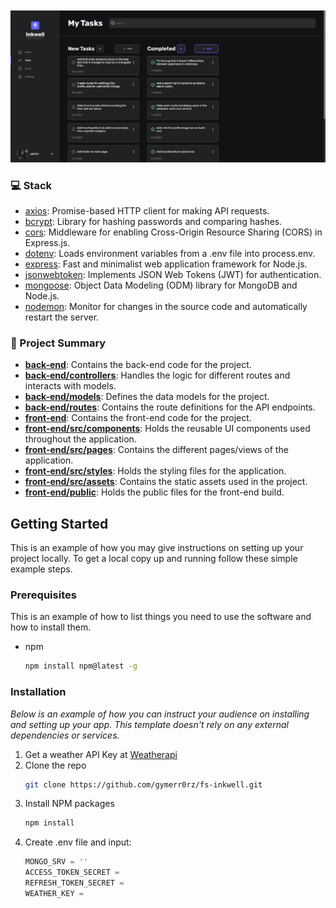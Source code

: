 <!-- PROJECT LOGO -->
<br />
<br />
<div align="center">
  <a href="https://github.com/gymerr0rz/fs-inkwell">
    <img src="front-end/src/assets/ss.png" alt="Logo" >
  </a>
</div>

### 💻 Stack

- [axios](https://www.npmjs.com/package/axios): Promise-based HTTP client for making API requests.
- [bcrypt](https://www.npmjs.com/package/bcrypt): Library for hashing passwords and comparing hashes.
- [cors](https://www.npmjs.com/package/cors): Middleware for enabling Cross-Origin Resource Sharing (CORS) in Express.js.
- [dotenv](https://www.npmjs.com/package/dotenv): Loads environment variables from a .env file into process.env.
- [express](https://www.npmjs.com/package/express): Fast and minimalist web application framework for Node.js.
- [jsonwebtoken](https://www.npmjs.com/package/jsonwebtoken): Implements JSON Web Tokens (JWT) for authentication.
- [mongoose](https://www.npmjs.com/package/mongoose): Object Data Modeling (ODM) library for MongoDB and Node.js.
- [nodemon](https://www.npmjs.com/package/nodemon): Monitor for changes in the source code and automatically restart the server.

### 📝 Project Summary

- [**back-end**](back-end): Contains the back-end code for the project.
- [**back-end/controllers**](back-end/controllers): Handles the logic for different routes and interacts with models.
- [**back-end/models**](back-end/models): Defines the data models for the project.
- [**back-end/routes**](back-end/routes): Contains the route definitions for the API endpoints.
- [**front-end**](front-end): Contains the front-end code for the project.
- [**front-end/src/components**](front-end/src/components): Holds the reusable UI components used throughout the application.
- [**front-end/src/pages**](front-end/src/pages): Contains the different pages/views of the application.
- [**front-end/src/styles**](front-end/src/styles): Holds the styling files for the application.
- [**front-end/src/assets**](front-end/src/assets): Contains the static assets used in the project.
- [**front-end/public**](front-end/public): Holds the public files for the front-end build.

<!-- GETTING STARTED -->

## Getting Started

This is an example of how you may give instructions on setting up your project locally.
To get a local copy up and running follow these simple example steps.

### Prerequisites

This is an example of how to list things you need to use the software and how to install them.

- npm
  ```sh
  npm install npm@latest -g
  ```

### Installation

_Below is an example of how you can instruct your audience on installing and setting up your app. This template doesn't rely on any external dependencies or services._

1. Get a weather API Key at [Weatherapi](https://www.weatherapi.com/)
2. Clone the repo
   ```sh
   git clone https://github.com/gymerr0rz/fs-inkwell.git
   ```
3. Install NPM packages
   ```sh
   npm install
   ```
4. Create .env file and input:
   ```js
   MONGO_SRV = ''
   ACCESS_TOKEN_SECRET =
   REFRESH_TOKEN_SECRET =
   WEATHER_KEY =
   ```
